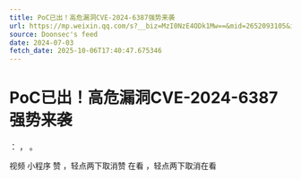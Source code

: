 ```yaml
---
title: PoC已出！高危漏洞CVE-2024-6387强势来袭
url: https://mp.weixin.qq.com/s?__biz=MzI0NzE4ODk1Mw==&mid=2652093105&idx=2&sn=fb5b6c98e59185a017957f200436a6ea
source: Doonsec's feed
date: 2024-07-03
fetch_date: 2025-10-06T17:40:47.675346
---
```


# PoC已出！高危漏洞CVE-2024-6387强势来袭

：
，
。

视频
小程序
赞
，轻点两下取消赞
在看
，轻点两下取消在看